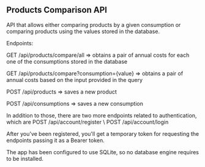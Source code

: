 ## Products Comparison API

API that allows either comparing products by a given consumption or comparing products using the values stored in the database.

Endpoints: 

GET /api/products/compare/all => obtains a pair of annual costs for each one of the consumptions stored in the database 

GET /api/products/compare?consumption={value} => obtains a pair of annual costs based on the input provided in the query

POST /api/products => saves a new product

POST /api/consumptions => saves a new consumption 

In addition to those, there are two more endpoints related to authentication, which are 
POST /api/account/register \ 
POST /api/account/login

After you've been registered, you'll get a temporary token for requesting the endpoints passing it as a Bearer token. 

The app has been configured to use SQLite, so no database engine requires to be installed. 